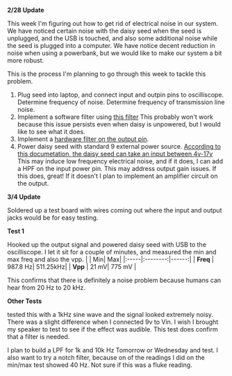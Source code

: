 **2/28 Update**


This week I'm figuring out how to get rid of electrical noise in our system. We have noticed certain noise with the daisy seed when the seed is unplugged, and the USB is touched, and also some additional noise while the seed is plugged into a computer. We have notice decent reduction in noise when using a powerbank, but we would like to make our system a bit more robust.

This is the process I'm planning to go through this week to tackle this problem. 

1. Plug seed into laptop, and connect input and outpin pins to oscilliscope. Determine frequency of noise. Determine frequency of transmission line noise. 
2. Implement a software filter using [this filter](https://electro-smith.github.io/DaisySP/classdaisysp_1_1_one_pole.html) This probably won't work because this issue persists even when daisy is unpowered, but I would like to see what it does. 
3. Implement a [hardware filter on the output pin](https://www.arrow.com/en/research-and-events/articles/using-capacitors-to-filter-electrical-noise). 
4. Power daisy seed with standard 9 external power source. [According to this documetation, the daisy seed can take an input between 4v-17v](https://daisy.nyc3.cdn.digitaloceanspaces.com/products/seed/Daisy_Seed_datasheet_v1.0.6.pdf) This may induce low frequency electrical noise, and if it does, I can add a HPF on the input power pin. This may address output gain issues. If this does, great! If it doesn't I plan to implement an amplifier circuit on the output.


**3/4 Update**

Soldered up a test board with wires coming out where the input and output jacks would be for easy testing. 

**Test 1** 

Hooked up the output signal and powered daisy seed with USB to the oscilliscope. I let it sit for a couple of minutes, and measured the min and max freq and also the vpp. 
|  |  Min| Max|
|:-----|:--------:|------:|
| **Freq**  | 987.8 Hz| 511.25kHz|
| **Vpp**  | 21 mV| 775 mV |

This confirms that there is definitely a noise problem because humans can hear from 20 Hz to 20 kHz. 

**Other Tests**

tested this with a 1kHz sine wave and the signal looked extremely noisy. There was a slight difference when I connected 9v to Vin. I wish I brought my speaker to test to see if the effect was audible. This test does confirm that a filter is needed.

I plan to build a LPF for 1k and 10k Hz Tomorrow or Wednesday and test. 
I also want to try a notch filter, because on of the readings I did on the min/max test showed 40 Hz. Not sure if this was a fluke reading. 
